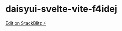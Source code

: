 # daisyui-svelte-vite-f4idej

[Edit on StackBlitz ⚡️](https://stackblitz.com/edit/daisyui-svelte-vite-f4idej)